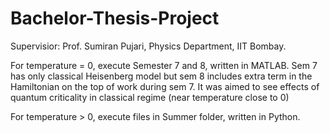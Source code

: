 # Bachelor-Thesis-Project

Supervisior: Prof. Sumiran Pujari, Physics Department, IIT Bombay.

For temperature = 0, execute Semester 7 and 8, written in MATLAB. Sem 7 has only classical Heisenberg model but sem 8 includes extra term in the Hamiltonian on the top of work during sem 7. It was aimed to see effects of quantum criticality in classical regime (near temperature close to 0)

For temperature > 0, execute files in Summer folder, written in Python.
